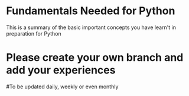 # Fundamentals Needed for Python 
 This is a summary of the basic important concepts you have learn't in preparation for Python

# Please create your own branch and add your experiences

#To be updated daily, weekly or even monthly
